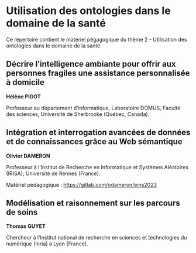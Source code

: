 # Utilisation des ontologies dans le domaine de la santé

Ce répertoire contient le matériel pégagogique du thème 2 - Utilisation des ontologies dans le domaine de la santé.

## Décrire l’intelligence ambiante pour offrir aux personnes fragiles une assistance personnalisée à domicile
**Hélène PIGOT**

Professeur au département d’informatique, Laboratoire DOMUS,
Faculté des sciences, Université de Sherbrooke (Québec, Canada).

## Intégration et interrogation avancées de données et de connaissances grâce au Web sémantique
**Olivier DAMERON**

Professeur à l’Institut de Recherche en Informatique et Systèmes Aléatoires (IRISA); Université de Rennes (France). 

Matériel pédagogique : https://gitlab.com/odameron/eins2023

## Modélisation et raisonnement sur les parcours de soins 
**Thomas GUYET**

Chercheur à l’Institut national de recherche en sciences et technologies du numérique (Inria) à Lyon (France).
